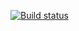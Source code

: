 [![Build status](https://ci.appveyor.com/api/projects/status/02sdan756v4t8qmf?svg=true)](https://ci.appveyor.com/project/Alexlopotov/auto2-3-2-patterns)
